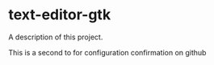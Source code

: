 # text-editor-gtk

A description of this project.

This is a second to for configuration confirmation on github
